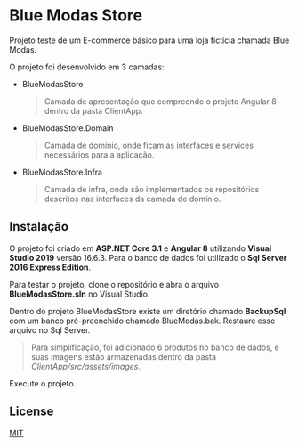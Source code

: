 # Blue Modas Store

Projeto teste de um E-commerce básico para uma loja fictícia chamada Blue Modas.

O projeto foi desenvolvido em 3 camadas: 

- BlueModasStore              
  > Camada de apresentação que compreende o projeto Angular 8 dentro da pasta ClientApp.
- BlueModasStore.Domain       
  > Camada de domínio, onde ficam as interfaces e services necessários para a aplicação.
- BlueModasStore.Infra        
  > Camada de infra, onde são implementados os repositórios descritos nas interfaces da camada de domínio.

## Instalação

O projeto foi criado em **ASP.NET Core 3.1** e **Angular 8** utilizando **Visual Studio 2019** versão 16.6.3. 
Para o banco de dados foi utilizado o **Sql Server 2016 Express Edition**.

Para testar o projeto, clone o repositório e abra o arquivo **BlueModasStore.sln** no Visual Studio.

Dentro do projeto BlueModasStore existe um diretório chamado **BackupSql** com um banco pré-preenchido chamado BlueModas.bak. 
Restaure esse arquivo no Sql Server.
  > Para simplificação, foi adicionado 6 produtos no banco de dados, e suas imagens estão armazenadas dentro da pasta *ClientApp/src/assets/images*.
  
Execute o projeto.

## License
[MIT](https://choosealicense.com/licenses/mit/)
